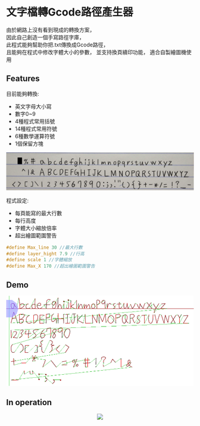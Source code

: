# 文字檔轉Gcode路徑產生器
由於網路上沒有看到現成的轉換方案，<br />
因此自己創造一個手寫路徑字庫，<br />
此程式能夠幫助你把.txt傳換成Gcode路徑，<br />
且能夠在程式中修改字體大小的參數，
並支持換頁續印功能，
適合自製繪圖機使用
## Features
目前能夠轉換:
* 英文字母大小寫
* 數字0~9
* 4種程式常用括號
* 14種程式常用符號
* 6種數學運算符號
* 1個保留方塊
<p align="center">
    <img src="READMEimg/font.png">
</p>

程式設定:
* 每頁能寫的最大行數
* 每行高度
* 字體大小縮放倍率
* 超出繪圖範圍警告

```c++
#define Max_line 30 //最大行數
#define layer_hight 7.9 //行高
#define scale 1 //字體縮放
#define Max_X 170 //超出繪圖範圍警告
```
## Demo
<p align="center">
    <img src="READMEimg/demo.png">
</p>

## In operation
<p align="center">
    <img src="READMEimg/working.jpg">
</p>
